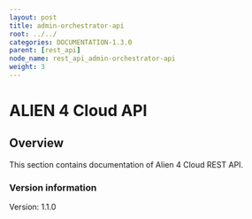 ```yaml
---
layout: post
title: admin-orchestrator-api
root: ../../
categories: DOCUMENTATION-1.3.0
parent: [rest_api]
node_name: rest_api_admin-orchestrator-api
weight: 3
---
```


# ALIEN 4 Cloud API

## Overview
This section contains documentation of Alien 4 Cloud REST API.

### Version information
Version: 1.1.0

